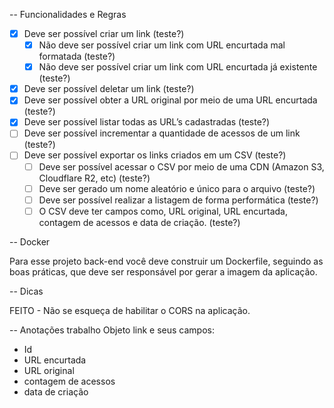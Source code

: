 -- Funcionalidades e Regras

- [x] Deve ser possível criar um link (teste?)
  - [x] Não deve ser possível criar um link com URL encurtada mal formatada (teste?)
  - [x] Não deve ser possível criar um link com URL encurtada já existente (teste?)
- [x] Deve ser possível deletar um link (teste?)
- [x] Deve ser possível obter a URL original por meio de uma URL encurtada (teste?)
- [x] Deve ser possível listar todas as URL’s cadastradas (teste?)
- [ ] Deve ser possível incrementar a quantidade de acessos de um link (teste?)
- [ ] Deve ser possível exportar os links criados em um CSV (teste?)
  - [ ] Deve ser possível acessar o CSV por meio de uma CDN (Amazon S3, Cloudflare R2, etc) (teste?)
  - [ ] Deve ser gerado um nome aleatório e único para o arquivo (teste?)
  - [ ] Deve ser possível realizar a listagem de forma performática (teste?)
  - [ ] O CSV deve ter campos como, URL original, URL encurtada, contagem de acessos e data de criação. (teste?)

-- Docker

Para esse projeto back-end você deve construir um Dockerfile, seguindo as boas práticas, que deve ser responsável por gerar a imagem da aplicação.

-- Dicas

FEITO - Não se esqueça de habilitar o CORS na aplicação.

-- Anotações trabalho
Objeto link e seus campos:

- Id
- URL encurtada
- URL original
- contagem de acessos
- data de criação
